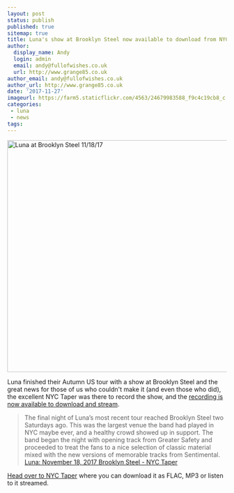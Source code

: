 ```yaml
---
layout: post
status: publish
published: true
sitemap: true
title: Luna's show at Brooklyn Steel now available to download from NYC Taper
author:
  display_name: Andy
  login: admin
  email: andy@fullofwishes.co.uk
  url: http://www.grange85.co.uk
author_email: andy@fullofwishes.co.uk
author_url: http://www.grange85.co.uk
date: '2017-11-27'
imageurl: https://farm5.staticflickr.com/4563/24679983588_f9c4c19cb8_c.jpg
categories:
 - luna
 - news
tags:
--- 
```

<a data-flickr-embed="true"  href="https://www.flickr.com/photos/42302753@N05/24679983588/" title="Luna at Brooklyn Steel 11/18/17"><img src="https://farm5.staticflickr.com/4563/24679983588_f9c4c19cb8_c.jpg" width="800" height="532" alt="Luna at Brooklyn Steel 11/18/17"></a>

<p class="lead">Luna finished their Autumn US tour with a show at Brooklyn Steel and the great news for those of us who couldn't make it (and even those who did), the excellent NYC Taper was there to record the show, and the <a href="http://www.nyctaper.com/2017/11/luna-november-18-2017-brooklyn-steel/">recording is now available to download and stream</a>.</p>

<blockquote>The final night of Luna’s most recent tour reached Brooklyn Steel two Saturdays ago. This was the largest venue the band had played in NYC maybe ever, and a healthy crowd showed up in support. The band began the night with opening track from Greater Safety and proceeded to treat the fans to a nice selection of classic material mixed with the new versions of memorable tracks from Sentimental.
<footer><a href="http://www.nyctaper.com/2017/11/luna-november-18-2017-brooklyn-steel/">Luna: November 18, 2017 Brooklyn Steel - NYC Taper</a></footer>
</blockquote>

<p><a href="http://www.nyctaper.com/2017/11/luna-november-18-2017-brooklyn-steel/">Head over to NYC Taper</a> where you can download it as FLAC, MP3 or listen to it streamed.</p>

